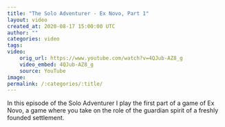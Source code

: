 ```yaml
---
title: "The Solo Adventurer - Ex Novo, Part 1"
layout: video
created_at: 2020-08-17 15:00:00 UTC
author: ""
categories: video
tags: 
video:
    orig_url: https://www.youtube.com/watch?v=4QJub-AZ8_g
    video_embed: 4QJub-AZ8_g
    source: YouTube
image: 
permalink: /:categories/:title/
---
```


In this episode of the Solo Adventurer I play the first part of a game of Ex Novo, a game where you take on the role of the guardian spirit of a freshly founded settlement. 